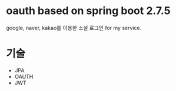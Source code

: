 # oauth based on spring boot 2.7.5
google, naver, kakao를 이용한 소셜 로그인 for my service.
# 기술
* JPA  
* OAUTH  
* JWT  

